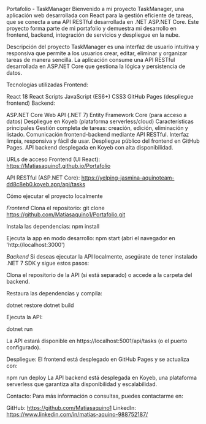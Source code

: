 Portafolio - TaskManager
Bienvenido a mi proyecto TaskManager, una aplicación web desarrollada con React para la gestión eficiente de tareas, que se conecta a una API RESTful desarrollada en .NET ASP.NET Core. 
Este proyecto forma parte de mi portafolio y demuestra mi desarrollo en frontend, backend, integración de servicios y despliegue en la nube.

Descripción del proyecto
TaskManager es una interfaz de usuario intuitiva y responsiva que permite a los usuarios crear, editar, eliminar y organizar tareas de manera sencilla. 
La aplicación consume una API RESTful desarrollada en ASP.NET Core que gestiona la lógica y persistencia de datos.

Tecnologías utilizadas
Frontend:

React 18
React Scripts
JavaScript (ES6+)
CSS3
GitHub Pages (despliegue frontend)
Backend:

ASP.NET Core Web API (.NET 7)
Entity Framework Core (para acceso a datos)
Despliegue en Koyeb (plataforma serverless/cloud)
Características principales
Gestión completa de tareas: creación, edición, eliminación y listado.
Comunicación frontend-backend mediante API RESTful.
Interfaz limpia, responsiva y fácil de usar.
Despliegue público del frontend en GitHub Pages.
API backend desplegada en Koyeb con alta disponibilidad.

URLs de acceso
Frontend (UI React):
https://Matiasaquino1.github.io/Portafolio

API RESTful (ASP.NET Core):
https://yelping-jasmina-aquinoteam-dd8c8eb0.koyeb.app/api/tasks

Cómo ejecutar el proyecto localmente

*Frontend*
Clona el repositorio:
git clone https://github.com/Matiasaquino1/Portafolio.git

Instala las dependencias:
npm install

Ejecuta la app en modo desarrollo:
npm start
(abri el navegador en 'http://localhost:3000')

*Backend*
Si deseas ejecutar la API localmente, asegúrate de tener instalado .NET 7 SDK y sigue estos pasos:

Clona el repositorio de la API (si está separado) o accede a la carpeta del backend.

Restaura las dependencias y compila:

dotnet restore
dotnet build

Ejecuta la API:

dotnet run

La API estará disponible en https://localhost:5001/api/tasks (o el puerto configurado).

Despliegue:
El frontend está desplegado en GitHub Pages y se actualiza con:

npm run deploy
La API backend está desplegada en Koyeb, una plataforma serverless que garantiza alta disponibilidad y escalabilidad.


Contacto:
Para más información o consultas, puedes contactarme en:

GitHub: https://github.com/Matiasaquino1
LinkedIn: https://www.linkedin.com/in/matias-aquino-988752187/

